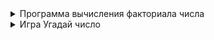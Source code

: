 <details>
  <summary>Программа вычисления факториала числа</summary>
  
# Программа вычисления факториала числа

Данная программа предназначена для вычисления факториала введённого пользователем положительного целого числа. Ввод продолжается до тех пор, пока пользователь не решит завершить работу программы. Реализована обработка ошибок: программа проверяет корректность введённых данных и просит повторить ввод при ошибке.

## Описание функций

### 1. `calculate_factorial(n)`
- **Описание:** Принимает на вход целое число `n` и возвращает его факториал, используя стандартную функцию `math.factorial`.
- **Вход:** Целое неотрицательное число
- **Выход:** Факториал числа `n`

### 2. `get_positive_integer()`
- **Описание:** Запрашивает у пользователя ввод положительного целого числа.
  - Принимает строку с клавиатуры.
  - Если введено `"exit"` (регистр не имеет значения), функция завершает программу (возвращает `None`).
  - Если введено нечисловое значение или отрицательное число — выводит сообщение об ошибке и повторяет запрос.
  - Возвращает введённое корректное целое число (или `None` для завершения).

### 3. `main()`
- **Описание:** Основная функция, реализующая цикл:
  - Вызывает `get_positive_integer()`.
  - Если пользователь вводит `"exit"`, программа завершается.
  - Иначе вычисляется факториал и результат выводится пользователю.
  - После этого спрашивает, хочет ли пользователь ввести ещё одно число. Любой ответ, кроме `yes` или `y`, завершает программу.

## Инструкция по использованию

### Запуск программы
1. Откройте файл с этим кодом и запустите его с помощью интерпретатора Python 3.
2. Пример запуска из командной строки:
python pract_factorial.py

### Ввод числа и вычисление
- После запуска программа попросит ввести положительное целое число.
- Введите число и нажмите Enter.
- Если вместо числа ввести `exit`, программа завершит работу.
- Если ввести нецелое или отрицательное число, программа выведет сообщение об ошибке и попросит попробовать снова.

### Получение результата
- После ввода корректного числа программа выведет его факториал.

### Повторный ввод
- После каждого вычисления программа спросит, хотите ли вы ввести ещё одно число.
- Если набрать `yes` или `y`, программа продолжит работу.
- Любой другой ответ завершит программу.

## Пример работы программы
- Введите положительное целое число (или 'exit' для завершения): 5
- Факториал числа 5 равен 120.
- Хотите ввести еще одно число? (yes/no): yes
- Введите положительное целое число (или 'exit' для завершения): -3
- Ошибка: Вы ввели отрицательное число. Пожалуйста, введите положительное целое число.
- Введите положительное целое число (или 'exit' для завершения): 7
- Факториал числа 7 равен 5040.
- Хотите ввести еще одно число? (yes/no): no
- Программа завершена.


## Требования

- Python 3.x
- Модуль `math` (входит в стандартную библиотеку Python) 
</details>

<details>
  <summary>Игра Угадай число</summary>

# Игра «Угадай число»

---

## Описание программы

**«Угадай число»** — это консольная игра, в которой компьютер случайным образом загадывает целое число в диапазоне **от 1 до 100**. Ваша задача — угадать это число за ограниченное количество попыток (**10**). После каждого ввода программа сообщает, больше или меньше ваш вариант по сравнению с загаданным числом.

---

## Инструкция пользователя

### Цель игры

Угадайте число, которое загадал компьютер, за минимальное количество попыток (максимум 10). Загаданное число всегда входит в диапазон **от 1 до 100**.

##Структура кода и функции

1. main()
Основная точка входа. Отвечает за приветствие, основной игровой цикл, обработку выхода и повторов.

2. start_game()
Запускает одну игровую сессию: инициализирует загаданное число и счётчик попыток, вызывает логику попыток пользователя.

3. get_user_guess(min_value, max_value)
Получает и валидирует ввод пользователя: проверяет, что введено именно целое число в нужном диапазоне.
Ошибочный ввод не засчитывается как попытка.

4. process_guess(secret_number, attempts_left)
Сравнивает попытку пользователя с загаданным числом, сообщает «больше»/«меньше», показывает остаток попыток и (если нужно) диапазон угадываемых значений.

5. play_again()
Предлагает пользователю сыграть ещё раз или выйти, ожидает ответ «y» (yes) или «n» (no).

### Как играть

1. После запуска вы увидите приветствие.
2. Компьютер загадает число **от 1 до 100**.
3. Введите ваш вариант (целое число в указанном диапазоне).  
   Если введёте неправильное значение (не число или вне диапазона) — программа попросит повторить ввод.  
   Такие попытки не засчитываются.
4. После каждого ввода программа подскажет:
   - Правильно ли вы угадали.
   - Если нет — больше или меньше надо выбрать следующее число.
   - Количество оставшихся попыток.
   - Если осталось менее 5 попыток — будет показан допустимый диапазон.
5. Если вы угадаете — получите поздравление.
6. Если попытки закончатся, программа сообщит об этом и покажет загаданное число.
7. После партии появится предложение сыграть ещё или выйти.
   
##Советы
- Вводите только целые числа от 1 до 100.
- Пользуйтесь подсказками «больше» и «меньше».
- Следите за оставшимися попытками.
- Выход из игры
Для выхода из игры ответьте «n» (no) на приглашение сыграть снова.


### Пример игрового сеанса
```
Добро пожаловать в игру «Угадай число»!
Я загадал число от 1 до 100. У вас 10 попыток.

Попытка 1. Введите ваш вариант: 50
Моё число больше! Осталось попыток: 9

Попытка 2. Введите ваш вариант: сто
Пожалуйста, введите целое число от 1 до 100.

Попытка 2. Введите ваш вариант: 75
Моё число меньше! Осталось попыток: 8

...

Поздравляю! Вы угадали число с 7-й попытки!
Сыграете ещё раз? (д / н):
---
